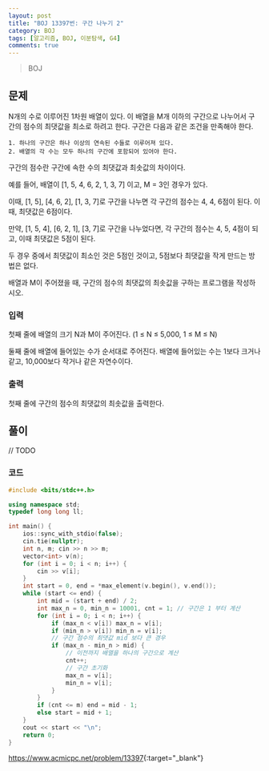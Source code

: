 ```yaml
---
layout: post
title: "BOJ 13397번: 구간 나누기 2"
category: BOJ
tags: [알고리즘, BOJ, 이분탐색, G4]
comments: true
---
```


> BOJ

## 문제
N개의 수로 이루어진 1차원 배열이 있다. 이 배열을 M개 이하의 구간으로 나누어서 구간의 점수의 최댓값을 최소로 하려고 한다. 구간은 다음과 같은 조건을 만족해야 한다.

    1. 하나의 구간은 하나 이상의 연속된 수들로 이루어져 있다.
    2. 배열의 각 수는 모두 하나의 구간에 포함되어 있어야 한다.

구간의 점수란 구간에 속한 수의 최댓값과 최솟값의 차이이다.

예를 들어, 배열이 [1, 5, 4, 6, 2, 1, 3, 7] 이고, M = 3인 경우가 있다.

이때, [1, 5], [4, 6, 2], [1, 3, 7]로 구간을 나누면 각 구간의 점수는 4, 4, 6점이 된다. 이때, 최댓값은 6점이다.

만약, [1, 5, 4], [6, 2, 1], [3, 7]로 구간을 나누었다면, 각 구간의 점수는 4, 5, 4점이 되고, 이때 최댓값은 5점이 된다.

두 경우 중에서 최댓값이 최소인 것은 5점인 것이고, 5점보다 최댓값을 작게 만드는 방법은 없다.

배열과 M이 주어졌을 때, 구간의 점수의 최댓값의 최솟값을 구하는 프로그램을 작성하시오.


### 입력
첫째 줄에 배열의 크기 N과 M이 주어진다. (1 ≤ N ≤ 5,000, 1 ≤ M ≤ N)

둘째 줄에 배열에 들어있는 수가 순서대로 주어진다. 배열에 들어있는 수는 1보다 크거나 같고, 10,000보다 작거나 같은 자연수이다.


### 출력
첫째 줄에 구간의 점수의 최댓값의 최솟값을 출력한다.

## 풀이
// TODO

### 코드
```c++
#include <bits/stdc++.h>

using namespace std;
typedef long long ll;

int main() {
    ios::sync_with_stdio(false);
    cin.tie(nullptr);
    int n, m; cin >> n >> m;
    vector<int> v(n);
    for (int i = 0; i < n; i++) {
        cin >> v[i];
    }
    int start = 0, end = *max_element(v.begin(), v.end());
    while (start <= end) {
        int mid = (start + end) / 2;
        int max_n = 0, min_n = 10001, cnt = 1; // 구간은 1 부터 계산
        for (int i = 0; i < n; i++) {
            if (max_n < v[i]) max_n = v[i];
            if (min_n > v[i]) min_n = v[i];
            // 구간 점수의 최댓값 mid 보다 큰 경우
            if (max_n - min_n > mid) {
                // 이전까지 배열을 하나의 구간으로 계산
                cnt++;
                // 구간 초기화
                max_n = v[i];
                min_n = v[i];
            }
        }
        if (cnt <= m) end = mid - 1;
        else start = mid + 1;
    }
    cout << start << "\n";
    return 0;
}

```

<https://www.acmicpc.net/problem/13397>{:target="_blank"}
